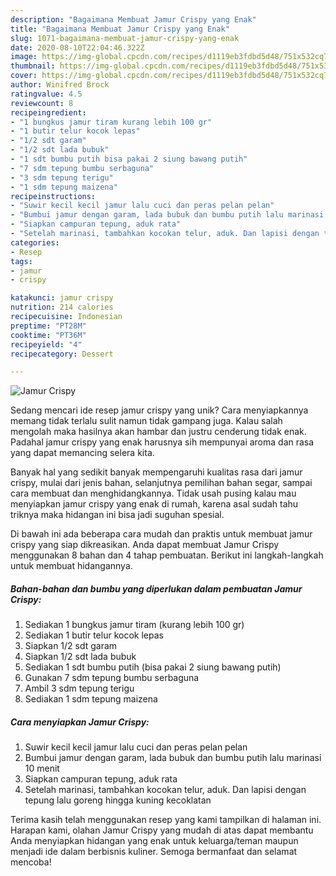 ```yaml
---
description: "Bagaimana Membuat Jamur Crispy yang Enak"
title: "Bagaimana Membuat Jamur Crispy yang Enak"
slug: 1071-bagaimana-membuat-jamur-crispy-yang-enak
date: 2020-08-10T22:04:46.322Z
image: https://img-global.cpcdn.com/recipes/d1119eb3fdbd5d48/751x532cq70/jamur-crispy-foto-resep-utama.jpg
thumbnail: https://img-global.cpcdn.com/recipes/d1119eb3fdbd5d48/751x532cq70/jamur-crispy-foto-resep-utama.jpg
cover: https://img-global.cpcdn.com/recipes/d1119eb3fdbd5d48/751x532cq70/jamur-crispy-foto-resep-utama.jpg
author: Winifred Brock
ratingvalue: 4.5
reviewcount: 8
recipeingredient:
- "1 bungkus jamur tiram kurang lebih 100 gr"
- "1 butir telur kocok lepas"
- "1/2 sdt garam"
- "1/2 sdt lada bubuk"
- "1 sdt bumbu putih bisa pakai 2 siung bawang putih"
- "7 sdm tepung bumbu serbaguna"
- "3 sdm tepung terigu"
- "1 sdm tepung maizena"
recipeinstructions:
- "Suwir kecil kecil jamur lalu cuci dan peras pelan pelan"
- "Bumbui jamur dengan garam, lada bubuk dan bumbu putih lalu marinasi 10 menit"
- "Siapkan campuran tepung, aduk rata"
- "Setelah marinasi, tambahkan kocokan telur, aduk. Dan lapisi dengan tepung lalu goreng hingga kuning kecoklatan"
categories:
- Resep
tags:
- jamur
- crispy

katakunci: jamur crispy 
nutrition: 214 calories
recipecuisine: Indonesian
preptime: "PT28M"
cooktime: "PT36M"
recipeyield: "4"
recipecategory: Dessert

---
```



![Jamur Crispy](https://img-global.cpcdn.com/recipes/d1119eb3fdbd5d48/751x532cq70/jamur-crispy-foto-resep-utama.jpg)

Sedang mencari ide resep jamur crispy yang unik? Cara menyiapkannya memang tidak terlalu sulit namun tidak gampang juga. Kalau salah mengolah maka hasilnya akan hambar dan justru cenderung tidak enak. Padahal jamur crispy yang enak harusnya sih mempunyai aroma dan rasa yang dapat memancing selera kita.

Banyak hal yang sedikit banyak mempengaruhi kualitas rasa dari jamur crispy, mulai dari jenis bahan, selanjutnya pemilihan bahan segar, sampai cara membuat dan menghidangkannya. Tidak usah pusing kalau mau menyiapkan jamur crispy yang enak di rumah, karena asal sudah tahu triknya maka hidangan ini bisa jadi suguhan spesial.




Di bawah ini ada beberapa cara mudah dan praktis untuk membuat jamur crispy yang siap dikreasikan. Anda dapat membuat Jamur Crispy menggunakan 8 bahan dan 4 tahap pembuatan. Berikut ini langkah-langkah untuk membuat hidangannya.

<!--inarticleads1-->

##### Bahan-bahan dan bumbu yang diperlukan dalam pembuatan Jamur Crispy:

1. Sediakan 1 bungkus jamur tiram (kurang lebih 100 gr)
1. Sediakan 1 butir telur kocok lepas
1. Siapkan 1/2 sdt garam
1. Siapkan 1/2 sdt lada bubuk
1. Sediakan 1 sdt bumbu putih (bisa pakai 2 siung bawang putih)
1. Gunakan 7 sdm tepung bumbu serbaguna
1. Ambil 3 sdm tepung terigu
1. Sediakan 1 sdm tepung maizena




<!--inarticleads2-->

##### Cara menyiapkan Jamur Crispy:

1. Suwir kecil kecil jamur lalu cuci dan peras pelan pelan
1. Bumbui jamur dengan garam, lada bubuk dan bumbu putih lalu marinasi 10 menit
1. Siapkan campuran tepung, aduk rata
1. Setelah marinasi, tambahkan kocokan telur, aduk. Dan lapisi dengan tepung lalu goreng hingga kuning kecoklatan




Terima kasih telah menggunakan resep yang kami tampilkan di halaman ini. Harapan kami, olahan Jamur Crispy yang mudah di atas dapat membantu Anda menyiapkan hidangan yang enak untuk keluarga/teman maupun menjadi ide dalam berbisnis kuliner. Semoga bermanfaat dan selamat mencoba!
